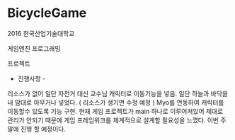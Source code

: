 ﻿# BicycleGame

2016 한국산업기술대학교 

게임엔진 프로그래밍

프로젝트

- 진행사항 -

리소스가 없어 일단 자전거 대신 교수님 캐릭터로 이동기능을 넣음.
일단 하늘과 바닥을 내 맘대로 아무거나 넣었다. ( 리소스가 생기면 수정 예정 )
Myo를 연동하여 캐릭터를 이동할수 있도록 기능 구현.
현재 게임 프로젝트가 main 하나로 이루어져있어 제대로 관리가 안되기 때문에 게임 프레임워크를 체계적으로 설계할 필요성을 느꼈다.
이번 주말에 진행 할 예정이다.